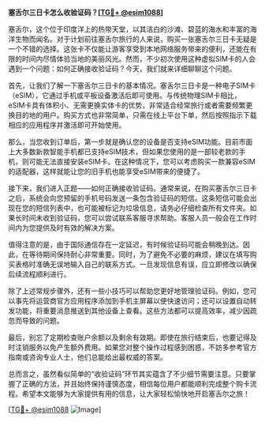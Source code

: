 **塞舌尔三日卡怎么收验证码？[[TG💪+ @esim1088](https://t.me/s/esim1088)]**

塞舌尔，这个位于印度洋上的热带天堂，以其洁白的沙滩、碧蓝的海水和丰富的海洋生物而闻名。对于计划前往塞舌尔旅行的人来说，购买一张塞舌尔三日卡无疑是一个不错的选择。这张卡不仅能让游客享受到本地网络服务带来的便利，还能在有限的时间内尽情体验当地的美丽风光。然而，不少初次使用这种虚拟SIM卡的人会遇到一个问题：如何正确接收验证码？今天，我们就来详细聊聊这个问题。

首先，让我们了解一下塞舌尔三日卡的基本情况。塞舌尔三日卡是一种电子SIM卡（eSIM），它通过手机或平板设备激活后即可使用。与传统物理SIM卡相比，eSIM卡具有体积小、无需更换实体卡的优势，非常适合经常旅行或者需要频繁更换目的地的用户。购买方式也非常简单，只需在线上平台下单，然后按照指示下载相应的应用程序并激活即可开始使用。

那么，当您收到订单后，第一步就是确认您的设备是否支持eSIM功能。目前市面上大多数新款智能手机都已支持eSIM技术，但如果您使用的是一部较老款的手机，则可能无法直接安装eSIM卡。在这种情况下，您可以考虑购买一款兼容eSIM的适配器，这样就能让您的旧手机也能享受eSIM带来的便捷了。

接下来，我们进入正题——如何正确接收验证码。通常来说，在购买塞舌尔三日卡之后，系统会向您预留的手机号码发送一条包含验证码的短信。这条短信可能会出现在您的短信列表中，也可能被标记为垃圾信息，请务必仔细检查所有文件夹。如果长时间未收到验证码，您可以尝试联系客服寻求帮助。客服人员一般会在工作时间内为您提供及时有效的解决方案。

值得注意的是，由于国际通信存在一定延迟，有时候验证码可能会稍晚到达。因此，在等待期间保持耐心非常重要。同时，为了避免不必要的麻烦，建议在填写购买表格时准确无误地输入自己的联系方式。一旦发现信息有误，应立即修改以确保后续流程顺利进行。

除了上述常规步骤外，还有一些小技巧可以帮助您更好地管理验证码。例如，您可以事先将运营商官方应用程序添加到手机主屏幕以便快速访问；还可以设置自动转发功能，将重要消息推送到其他设备上查看。这些方法都可以提高效率，减少因疏忽而导致的问题。

最后，别忘了定期检查账户余额以及剩余有效期。即使在旅行结束后，也要记得及时注销服务以免产生额外费用。如果您对整个操作过程感到困惑，不妨多参考官方指南或咨询专业人士，他们总能给出最权威的答案。

总而言之，虽然看似简单的“收验证码”环节其实蕴含了不少细节需要注意。只要掌握了正确的方法，并且始终保持谨慎态度，相信每位用户都能顺利完成整个购卡流程。希望本文能够为大家提供有用的信息，让大家轻松愉快地开启塞舌尔之旅！

[[TG💪+ @esim1088](https://t.me/s/esim1088) ![Image](https://i.postimg.cc/4NQfJmqS/Snipaste-2025-05-13-00-14-12.png)]